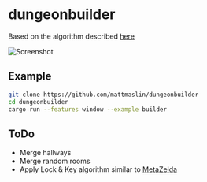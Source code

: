 # dungeonbuilder

Based on the algorithm described [here](http://www.polygonpi.com/?p=1191)

![Screenshot](http://i.imgur.com/2Fk77MP.png)

## Example

```bash
git clone https://github.com/mattmaslin/dungeonbuilder 
cd dungeonbuilder
cargo run --features window --example builder
```

## ToDo

- Merge hallways
- Merge random rooms
- Apply Lock & Key algorithm similar to [MetaZelda](https://github.com/tcoxon/metazelda)
